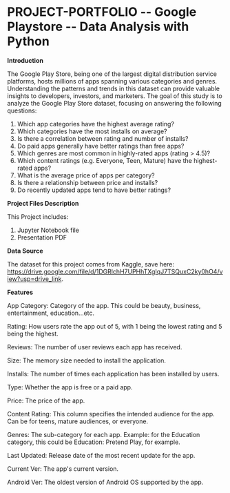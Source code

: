 # PROJECT-PORTFOLIO -- Google Playstore -- Data Analysis with Python

**Introduction**

The Google Play Store, being one of the largest digital distribution service platforms, hosts millions of apps spanning various categories and genres. Understanding the patterns and trends in this dataset can provide valuable insights to developers, investors, and marketers. The goal of this study is to analyze the Google Play Store dataset, focusing on answering the following questions:
1.	Which app categories have the highest average rating?
2.	Which categories have the most installs on average?
3.	Is there a correlation between rating and number of installs?
4.	Do paid apps generally have better ratings than free apps?
5.	Which genres are most common in highly-rated apps (rating > 4.5)?
6.	Which content ratings (e.g. Everyone, Teen, Mature) have the highest-rated apps?
7.	What is the average price of apps per category?
8.	Is there a relationship between price and installs?
9.	Do recently updated apps tend to have better ratings?

**Project Files Description**

This Project includes:
1.	Jupyter Notebook file
2.	Presentation PDF

**Data Source**

The dataset for this project comes from Kaggle, save here: https://drive.google.com/file/d/1DGRlchH7UPHhTXgIqJ7TSQuxC2ky0hO4/view?usp=drive_link.

**Features**

App Category: Category of the app. This could be beauty, business, entertainment, education...etc.

Rating: How users rate the app out of 5, with 1 being the lowest rating and 5 being the highest.

Reviews: The number of user reviews each app has received.

Size: The memory size needed to install the application.

Installs: The number of times each application has been installed by users.

Type: Whether the app is free or a paid app.

Price: The price of the app.

Content Rating: This column specifies the intended audience for the app. Can be for teens, mature audiences, or everyone.

Genres: The sub-category for each app. Example: for the Education category, this could be Education: Pretend Play, for example.

Last Updated: Release date of the most recent update for the app.

Current Ver: The app's current version.

Android Ver: The oldest version of Android OS supported by the app.
